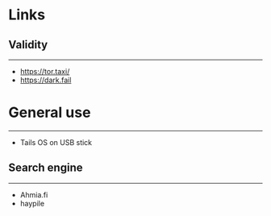 # Links
## Validity
---
- https://tor.taxi/
- https://dark.fail



# General use
---
- Tails OS on USB stick


## Search engine
---
- Ahmia.fi
- haypile

